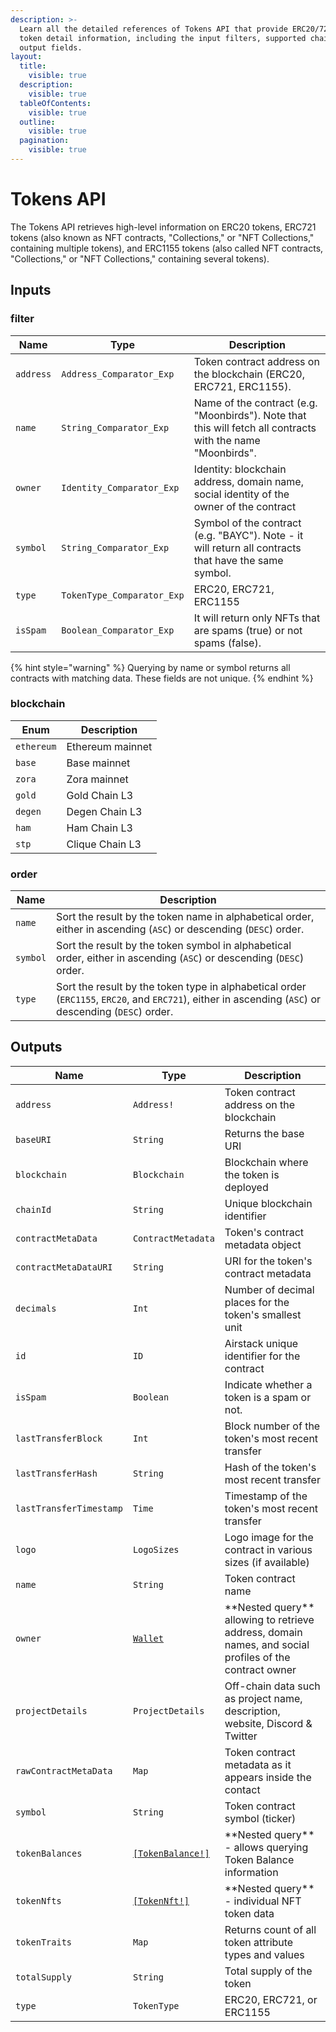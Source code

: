 ```yaml
---
description: >-
  Learn all the detailed references of Tokens API that provide ERC20/721/1155
  token detail information, including the input filters, supported chains, and
  output fields.
layout:
  title:
    visible: true
  description:
    visible: true
  tableOfContents:
    visible: true
  outline:
    visible: true
  pagination:
    visible: true
---
```


# Tokens API

The Tokens API retrieves high-level information on ERC20 tokens, ERC721 tokens (also known as NFT contracts, "Collections," or "NFT Collections," containing multiple tokens), and ERC1155 tokens (also called NFT contracts, "Collections," or "NFT Collections," containing several tokens).

## Inputs

### filter

| Name      | Type                       | Description                                                                                                 |
| --------- | -------------------------- | ----------------------------------------------------------------------------------------------------------- |
| `address` | `Address_Comparator_Exp`   | Token contract address on the blockchain (ERC20, ERC721, ERC1155).                                          |
| `name`    | `String_Comparator_Exp`    | Name of the contract (e.g. "Moonbirds"). Note that this will fetch all contracts with the name "Moonbirds". |
| `owner`   | `Identity_Comparator_Exp`  | Identity: blockchain address, domain name, social identity of the owner of the contract                     |
| `symbol`  | `String_Comparator_Exp`    | Symbol of the contract (e.g. "BAYC"). Note - it will return all contracts that have the same symbol.        |
| `type`    | `TokenType_Comparator_Exp` | ERC20, ERC721, ERC1155                                                                                      |
| `isSpam`  | `Boolean_Comparator_Exp`   | It will return only NFTs that are spams (true) or not spams (false).                                        |

{% hint style="warning" %}
Querying by name or symbol returns all contracts with matching data. These fields are not unique.
{% endhint %}

### blockchain

| Enum       | Description      |
| ---------- | ---------------- |
| `ethereum` | Ethereum mainnet |
| `base`     | Base mainnet     |
| `zora`     | Zora mainnet     |
| `gold`     | Gold Chain L3    |
| `degen`    | Degen Chain L3   |
| `ham`      | Ham Chain L3     |
| `stp`      | Clique Chain L3  |

### order

| Name     | Description                                                                                                                                           |
| -------- | ----------------------------------------------------------------------------------------------------------------------------------------------------- |
| `name`   | Sort the result by the token name in alphabetical order, either in ascending (`ASC`) or descending (`DESC`) order.                                    |
| `symbol` | Sort the result by the token symbol in alphabetical order, either in ascending (`ASC`) or descending (`DESC`) order.                                  |
| `type`   | Sort the result by the token type in alphabetical order (`ERC1155`, `ERC20`, and `ERC721`), either in ascending (`ASC`) or descending (`DESC`) order. |

## Outputs

| Name                    | Type                                      | Description                                                                                                |
| ----------------------- | ----------------------------------------- | ---------------------------------------------------------------------------------------------------------- |
| `address`               | `Address!`                                | Token contract address on the blockchain                                                                   |
| `baseURI`               | `String`                                  | Returns the base URI                                                                                       |
| `blockchain`            | `Blockchain`                              | Blockchain where the token is deployed                                                                     |
| `chainId`               | `String`                                  | Unique blockchain identifier                                                                               |
| `contractMetaData`      | `ContractMetadata`                        | Token's contract metadata object                                                                           |
| `contractMetaDataURI`   | `String`                                  | URI for the token's contract metadata                                                                      |
| `decimals`              | `Int`                                     | Number of decimal places for the token's smallest unit                                                     |
| `id`                    | `ID`                                      | Airstack unique identifier for the contract                                                                |
| `isSpam`                | `Boolean`                                 | Indicate whether a token is a spam or not.                                                                 |
| `lastTransferBlock`     | `Int`                                     | Block number of the token's most recent transfer                                                           |
| `lastTransferHash`      | `String`                                  | Hash of the token's most recent transfer                                                                   |
| `lastTransferTimestamp` | `Time`                                    | Timestamp of the token's most recent transfer                                                              |
| `logo`                  | `LogoSizes`                               | Logo image for the contract in various sizes (if available)                                                |
| `name`                  | `String`                                  | Token contract name                                                                                        |
| `owner`                 | [`Wallet`](wallet-api.md)                 | \*\*Nested query\*\* allowing to retrieve address, domain names, and social profiles of the contract owner |
| `projectDetails`        | `ProjectDetails`                          | Off-chain data such as project name, description, website, Discord & Twitter                               |
| `rawContractMetaData`   | `Map`                                     | Token contract metadata as it appears inside the contact                                                   |
| `symbol`                | `String`                                  | Token contract symbol (ticker)                                                                             |
| `tokenBalances`         | [`[TokenBalance!]`](tokenbalances-api.md) | \*\*Nested query\*\* - allows querying Token Balance information                                           |
| `tokenNfts`             | [`[TokenNft!]`](tokennfts-api.md)         | \*\*Nested query\*\* - individual NFT token data                                                           |
| `tokenTraits`           | `Map`                                     | Returns count of all token attribute types and values                                                      |
| `totalSupply`           | `String`                                  | Total supply of the token                                                                                  |
| `type`                  | `TokenType`                               | ERC20, ERC721, or ERC1155                                                                                  |
